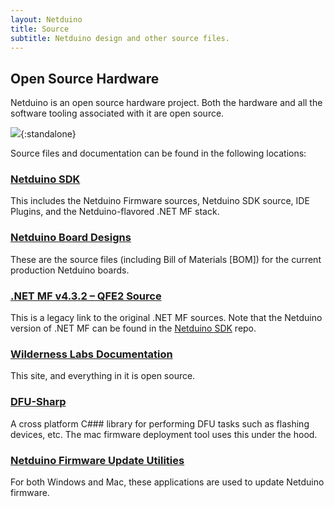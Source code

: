 ```yaml
---
layout: Netduino
title: Source
subtitle: Netduino design and other source files.
---
```


## Open Source Hardware

Netduino is an open source hardware project. Both the hardware and all the software tooling associated with it are open source.

![](oshw-logo-outline.svg){:standalone}

Source files and documentation can be found in the following locations:

### [Netduino SDK](https://github.com/WildernessLabs/Netduino_SDK)

This includes the Netduino Firmware sources, Netduino SDK source, IDE Plugins, and the Netduino-flavored .NET MF stack.

### [Netduino Board Designs](https://github.com/WildernessLabs/Netduino_Hardware)

These are the source files (including Bill of Materials [BOM]) for the current production Netduino boards.

### [.NET MF v4.3.2 – QFE2 Source](http://netmf.codeplex.com/releases/view/118283)

This is a legacy link to the original .NET MF sources. Note that the Netduino version of .NET MF can be found in the [Netduino SDK](https://github.com/WildernessLabs/Netduino_SDK) repo.


### [Wilderness Labs Documentation](https://github.com/WildernessLabs/Documentation)

This site, and everything in it is open source.

### [DFU-Sharp](https://github.com/WildernessLabs/DFU-Sharp)

A cross platform C### library for performing DFU tasks such as flashing devices, etc. The mac firmware deployment tool uses this under the hood.

### [Netduino Firmware Update Utilities](https://github.com/WildernessLabs/Netduino-Updater)

For both Windows and Mac, these applications are used to update Netduino firmware.

